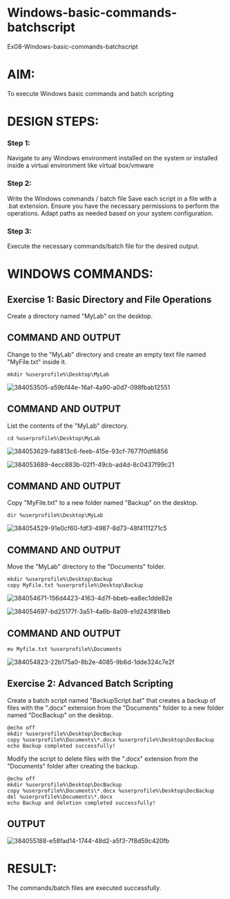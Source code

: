 # Windows-basic-commands-batchscript
Ex08-Windows-basic-commands-batchscript

# AIM:
To execute Windows basic commands and batch scripting

# DESIGN STEPS:

### Step 1:

Navigate to any Windows environment installed on the system or installed inside a virtual environment like virtual box/vmware 

### Step 2:

Write the Windows commands / batch file
Save each script in a file with a .bat extension.
Ensure you have the necessary permissions to perform the operations.
Adapt paths as needed based on your system configuration.
### Step 3:

Execute the necessary commands/batch file for the desired output. 




# WINDOWS COMMANDS:
## Exercise 1: Basic Directory and File Operations
Create a directory named "MyLab" on the desktop.


## COMMAND AND OUTPUT

Change to the "MyLab" directory and create an empty text file named "MyFile.txt" inside it.

```
mkdir %userprofile%\Desktop\MyLab
```
![384053505-a59bf44e-16af-4a90-a0d7-098fbab12551](https://github.com/user-attachments/assets/6fb1025e-fd54-41e0-9176-b110a1532646)

## COMMAND AND OUTPUT

List the contents of the "MyLab" directory.
```
cd %userprofile%\Desktop\MyLab
```
![384053629-fa8813c6-feeb-415e-93cf-7677f0df6856](https://github.com/user-attachments/assets/b3ca7f84-d9af-4895-a288-7d2c9b43b244)

![384053689-4ecc883b-02f1-49cb-ad4d-8c0437f99c21](https://github.com/user-attachments/assets/06a8013b-5603-4707-a862-454dd2ff8439)

## COMMAND AND OUTPUT

Copy "MyFile.txt" to a new folder named "Backup" on the desktop.
```
dir %userprofile%\Desktop\MyLab
```
![384054529-91e0cf60-fdf3-4987-8d73-48f4111271c5](https://github.com/user-attachments/assets/5fe1ef14-8037-487b-8386-daeb3dcde131)

## COMMAND AND OUTPUT

Move the "MyLab" directory to the "Documents" folder.
```
mkdir %userprofile%\Desktop\Backup
copy MyFile.txt %userprofile%\Desktop\Backup
```
![384054671-156d4423-4163-4d7f-bbeb-ea8ec1dde82e](https://github.com/user-attachments/assets/aa956e22-0232-43da-92ed-784e04525453)

![384054697-bd25177f-3a51-4a6b-8a09-e1d243f818eb](https://github.com/user-attachments/assets/b3959179-2a5e-4522-9f04-a9b6fc18aa69)

## COMMAND AND OUTPUT
```
mv Myfile.txt %userprofile%\Documents
```
![384054823-22b175a0-8b2e-4085-9b6d-1dde324c7e2f](https://github.com/user-attachments/assets/1fa5b3a3-e831-4328-aafb-e6710e16d678)

## Exercise 2: Advanced Batch Scripting
Create a batch script named "BackupScript.bat" that creates a backup of files with the ".docx" extension from the "Documents" folder to a new folder named "DocBackup" on the desktop.


```
@echo off
mkdir %userprofile%\Desktop\DocBackup
copy %userprofile%\Documents\*.docx %userprofile%\Desktop\DocBackup
echo Backup completed successfully!
```

Modify the script to delete files with the ".docx" extension from the "Documents" folder after creating the backup.

```
@echo off
mkdir %userprofile%\Desktop\DocBackup
copy %userprofile%\Documents\*.docx %userprofile%\Desktop\DocBackup
del %userprofile%\Documents\*.docx
echo Backup and deletion completed successfully!
```

## OUTPUT

![384055188-e58fad14-1744-48d2-a5f3-7f8d59c420fb](https://github.com/user-attachments/assets/07fb754b-e347-4ec2-82bd-82ab9af10dc0)


# RESULT:
The commands/batch files are executed successfully.


